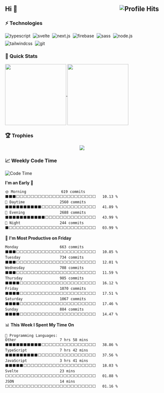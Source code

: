 <h2>Hi 👋 <img align="right" alt="Profile Hits" src="https://komarev.com/ghpvc/?username=xKesvaL&style=for-the-badge&color=blueviolet"></h2>

### ⚡ Technologies

<div style="display: flex; gap: 8px; flex-wrap: wrap;">

<img src="https://img.shields.io/badge/TS-3178C6?style=for-the-badge&logo=typescript&logoColor=fff" alt="typescript">
<img src="https://img.shields.io/badge/Sveltekit-FF3E00?style=for-the-badge&logo=svelte&logoColor=fff" alt="svelte">
<img src="https://img.shields.io/badge/Next-000?style=for-the-badge&logo=next.js&logoColor=fff" alt="next.js">
<img src="https://img.shields.io/badge/Firebase-FFCA28?style=for-the-badge&logo=firebase&logoColor=fff" alt="firebase">
<img src="https://img.shields.io/badge/Scss-CC6699?style=for-the-badge&logo=sass&logoColor=fff" alt="sass">
<img src="https://img.shields.io/badge/Node-339933?style=for-the-badge&logo=node.js&logoColor=fff" alt="node.js">
<img src="https://img.shields.io/badge/Tailwind-06B6D4?style=for-the-badge&logo=tailwindcss&logoColor=fff" alt="tailwindcss">
<img src="https://img.shields.io/badge/Git-F05032?style=for-the-badge&logo=git&logoColor=fff" alt="git">

</div>

### 🙈 Quick Stats

<a href="https://github.com/xKesvaL/github-readme-stats">
  <img height=200 align="center" src="https://github-readme-stats.vercel.app/api?username=xKesvaL&show_icons=true&theme=midnight-purple&card_width=360" />
</a>
<a href="https://github.com/xKesvaL/github-readme-stats">
  <img height=200 align="center" src="https://github-readme-stats.vercel.app/api/top-langs?username=xKesvaL&layout=compact&langs_count=8&card_width=300&theme=midnight-purple" />
</a>

### 🏆 Trophies

<a href="" style="display: flex">
  <img align="center" style="margin-left: auto; margin-right: auto;" src="https://github-profile-trophy.vercel.app/?username=xKesvaL&theme=onestar&column=3&margin-w=15&margin-h=15&rank=S,AAA,AA,A,B,C">
</a>

### 📈 Weekly Code Time
<!--START_SECTION:waka-->
![Code Time](http://img.shields.io/badge/Code%20Time-1%2C067%20hrs%2045%20mins-blue)

**I'm an Early 🐤** 

```text
🌞 Morning                619 commits         ⬛⬛⬛⬜⬜⬜⬜⬜⬜⬜⬜⬜⬜⬜⬜⬜⬜⬜⬜⬜⬜⬜⬜⬜⬜   10.13 % 
🌆 Daytime                2560 commits        ⬛⬛⬛⬛⬛⬛⬛⬛⬛⬛⬜⬜⬜⬜⬜⬜⬜⬜⬜⬜⬜⬜⬜⬜⬜   41.89 % 
🌃 Evening                2688 commits        ⬛⬛⬛⬛⬛⬛⬛⬛⬛⬛⬛⬜⬜⬜⬜⬜⬜⬜⬜⬜⬜⬜⬜⬜⬜   43.99 % 
🌙 Night                  244 commits         ⬛⬜⬜⬜⬜⬜⬜⬜⬜⬜⬜⬜⬜⬜⬜⬜⬜⬜⬜⬜⬜⬜⬜⬜⬜   03.99 % 
```
📅 **I'm Most Productive on Friday** 

```text
Monday                   663 commits         ⬛⬛⬛⬜⬜⬜⬜⬜⬜⬜⬜⬜⬜⬜⬜⬜⬜⬜⬜⬜⬜⬜⬜⬜⬜   10.85 % 
Tuesday                  734 commits         ⬛⬛⬛⬜⬜⬜⬜⬜⬜⬜⬜⬜⬜⬜⬜⬜⬜⬜⬜⬜⬜⬜⬜⬜⬜   12.01 % 
Wednesday                708 commits         ⬛⬛⬛⬜⬜⬜⬜⬜⬜⬜⬜⬜⬜⬜⬜⬜⬜⬜⬜⬜⬜⬜⬜⬜⬜   11.59 % 
Thursday                 985 commits         ⬛⬛⬛⬛⬜⬜⬜⬜⬜⬜⬜⬜⬜⬜⬜⬜⬜⬜⬜⬜⬜⬜⬜⬜⬜   16.12 % 
Friday                   1070 commits        ⬛⬛⬛⬛⬜⬜⬜⬜⬜⬜⬜⬜⬜⬜⬜⬜⬜⬜⬜⬜⬜⬜⬜⬜⬜   17.51 % 
Saturday                 1067 commits        ⬛⬛⬛⬛⬜⬜⬜⬜⬜⬜⬜⬜⬜⬜⬜⬜⬜⬜⬜⬜⬜⬜⬜⬜⬜   17.46 % 
Sunday                   884 commits         ⬛⬛⬛⬛⬜⬜⬜⬜⬜⬜⬜⬜⬜⬜⬜⬜⬜⬜⬜⬜⬜⬜⬜⬜⬜   14.47 % 
```


📊 **This Week I Spent My Time On** 

```text
💬 Programming Languages: 
Other                    7 hrs 58 mins       ⬛⬛⬛⬛⬛⬛⬛⬛⬛⬛⬜⬜⬜⬜⬜⬜⬜⬜⬜⬜⬜⬜⬜⬜⬜   38.86 % 
TypeScript               7 hrs 42 mins       ⬛⬛⬛⬛⬛⬛⬛⬛⬛⬜⬜⬜⬜⬜⬜⬜⬜⬜⬜⬜⬜⬜⬜⬜⬜   37.56 % 
JavaScript               3 hrs 41 mins       ⬛⬛⬛⬛⬛⬜⬜⬜⬜⬜⬜⬜⬜⬜⬜⬜⬜⬜⬜⬜⬜⬜⬜⬜⬜   18.03 % 
Svelte                   23 mins             ⬜⬜⬜⬜⬜⬜⬜⬜⬜⬜⬜⬜⬜⬜⬜⬜⬜⬜⬜⬜⬜⬜⬜⬜⬜   01.88 % 
JSON                     14 mins             ⬜⬜⬜⬜⬜⬜⬜⬜⬜⬜⬜⬜⬜⬜⬜⬜⬜⬜⬜⬜⬜⬜⬜⬜⬜   01.16 % 
```


<!--END_SECTION:waka-->

